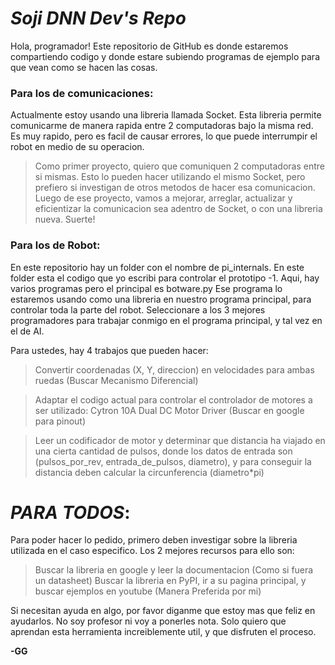 # *Soji DNN Dev's Repo*

Hola, programador! Este repositorio de GitHub es donde estaremos compartiendo codigo y donde estare subiendo programas de ejemplo para que vean como se hacen las cosas.

### Para los de comunicaciones:

Actualmente estoy usando una libreria llamada Socket. Esta libreria permite comunicarme de manera rapida entre 2 computadoras bajo la misma red. Es muy rapido, pero es facil de causar errores, lo que puede interrumpir el robot en medio de su operacion. 

> Como primer proyecto, quiero que comuniquen 2 computadoras entre si mismas. Esto lo pueden hacer utilizando el mismo Socket, pero prefiero si investigan de otros metodos de hacer esa comunicacion.
> Luego de ese proyecto, vamos a mejorar, arreglar, actualizar y eficientizar la comunicacion sea adentro de Socket, o con una libreria nueva. Suerte!

### Para los de Robot:

En este repositorio hay un folder con el nombre de pi_internals. En este folder esta el codigo que yo escribi para controlar el prototipo -1. Aqui, hay varios programas pero el principal es botware.py
Ese programa lo estaremos usando como una libreria en nuestro programa principal, para controlar toda la parte del robot. Seleccionare a los 3 mejores programadores para trabajar conmigo en el programa principal, y tal vez en el de AI.

Para ustedes, hay 4 trabajos que pueden hacer:
> Convertir coordenadas (X, Y, direccion) en velocidades para ambas ruedas (Buscar Mecanismo Diferencial)

> Adaptar el codigo actual para controlar el controlador de motores a ser utilizado: Cytron 10A Dual DC Motor Driver (Buscar en google para pinout)

> Leer un codificador de motor y determinar que distancia ha viajado en una cierta cantidad de pulsos, donde los datos de entrada son (pulsos_por_rev, entrada_de_pulsos, diametro), y para conseguir la distancia deben calcular la circunferencia (diametro*pi)

# *PARA TODOS*:

Para poder hacer lo pedido, primero deben investigar sobre la libreria utilizada en el caso especifico. Los 2 mejores recursos para ello son: 
> Buscar la libreria en google y leer la documentacion (Como si fuera un datasheet)
> Buscar la libreria en PyPI, ir a su pagina principal, y buscar ejemplos en youtube (Manera Preferida por mi)

Si necesitan ayuda en algo, por favor diganme que estoy mas que feliz en ayudarlos. No soy profesor ni voy a ponerles nota. Solo quiero que aprendan esta herramienta increiblemente util, y que disfruten el proceso.

**-GG**

